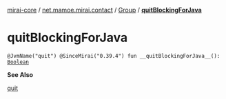 [mirai-core](../../index.md) / [net.mamoe.mirai.contact](../index.md) / [Group](index.md) / [__quitBlockingForJava__](./__quit-blocking-for-java__.md)

# __quitBlockingForJava__

`@JvmName("quit") @SinceMirai("0.39.4") fun __quitBlockingForJava__(): `[`Boolean`](https://kotlinlang.org/api/latest/jvm/stdlib/kotlin/-boolean/index.html)

**See Also**

[quit](quit.md)


